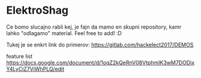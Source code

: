 # ElektroShag

Ce bomo slucajno rabli kej, je fajn da mamo en skupni repository, kamr lahko "odlagamo" material. Feel free to add! :D 

Tukej je se enkrt link do primerov: https://gitlab.com/hackelect2017/DEMOS

feature list https://docs.google.com/document/d/1oqZ2kQeRnV08VtphmIK3wM7DODixY4LyCiZ7ViWhPLQ/edit


